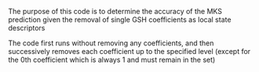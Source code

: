 The purpose of this code is to determine the accuracy of the MKS prediction given the removal of single GSH coefficients as local state descriptors

The code first runs without removing any coefficients, and then successively removes each coefficient up to the specified level (except for the 0th coefficient which is always 1 and must remain in the set)
